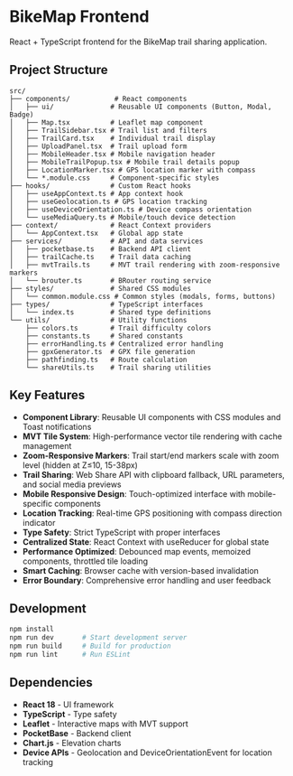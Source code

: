 # BikeMap Frontend

React + TypeScript frontend for the BikeMap trail sharing application.

## Project Structure

```
src/
├── components/           # React components
│   ├── ui/              # Reusable UI components (Button, Modal, Badge)
│   ├── Map.tsx          # Leaflet map component
│   ├── TrailSidebar.tsx # Trail list and filters
│   ├── TrailCard.tsx    # Individual trail display
│   ├── UploadPanel.tsx  # Trail upload form
│   ├── MobileHeader.tsx # Mobile navigation header
│   ├── MobileTrailPopup.tsx # Mobile trail details popup
│   ├── LocationMarker.tsx # GPS location marker with compass
│   └── *.module.css     # Component-specific styles
├── hooks/               # Custom React hooks
│   ├── useAppContext.ts # App context hook
│   ├── useGeolocation.ts # GPS location tracking
│   ├── useDeviceOrientation.ts # Device compass orientation
│   └── useMediaQuery.ts # Mobile/touch device detection
├── context/             # React Context providers
│   └── AppContext.tsx   # Global app state
├── services/            # API and data services
│   ├── pocketbase.ts    # Backend API client
│   ├── trailCache.ts    # Trail data caching
│   ├── mvtTrails.ts     # MVT trail rendering with zoom-responsive markers
│   └── brouter.ts       # BRouter routing service
├── styles/              # Shared CSS modules
│   └── common.module.css # Common styles (modals, forms, buttons)
├── types/               # TypeScript interfaces
│   └── index.ts         # Shared type definitions
└── utils/               # Utility functions
    ├── colors.ts        # Trail difficulty colors
    ├── constants.ts     # Shared constants
    ├── errorHandling.ts # Centralized error handling
    ├── gpxGenerator.ts  # GPX file generation
    ├── pathfinding.ts   # Route calculation
    └── shareUtils.ts    # Trail sharing utilities
```

## Key Features

- **Component Library**: Reusable UI components with CSS modules and Toast notifications
- **MVT Tile System**: High-performance vector tile rendering with cache management
- **Zoom-Responsive Markers**: Trail start/end markers scale with zoom level (hidden at Z≤10, 15-38px)
- **Trail Sharing**: Web Share API with clipboard fallback, URL parameters, and social media previews
- **Mobile Responsive Design**: Touch-optimized interface with mobile-specific components
- **Location Tracking**: Real-time GPS positioning with compass direction indicator
- **Type Safety**: Strict TypeScript with proper interfaces
- **Centralized State**: React Context with useReducer for global state
- **Performance Optimized**: Debounced map events, memoized components, throttled tile loading
- **Smart Caching**: Browser cache with version-based invalidation
- **Error Boundary**: Comprehensive error handling and user feedback

## Development

```bash
npm install
npm run dev       # Start development server
npm run build     # Build for production
npm run lint      # Run ESLint
```

## Dependencies

- **React 18** - UI framework
- **TypeScript** - Type safety
- **Leaflet** - Interactive maps with MVT support
- **PocketBase** - Backend client
- **Chart.js** - Elevation charts
- **Device APIs** - Geolocation and DeviceOrientationEvent for location tracking